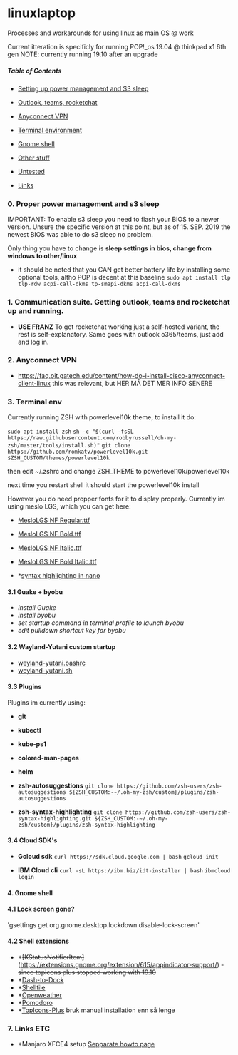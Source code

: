 # linuxlaptop
Processes and workarounds for using linux as main OS @ work

Current itteration is specificly for running POP!_os 19.04 @ thinkpad x1 6th gen
NOTE: currently running 19.10 after an upgrade

##### Table of Contents
- [Setting up power management and S3 sleep](#powersleep)

- [Outlook, teams, rocketchat](#franz)

- [Anyconnect VPN](#vpn)

- [Terminal environment](#shell)

- [Gnome shell](#Gnomeshell)

- [Other stuff](#other)

- [Untested](#nottested)

- [Links](#links)


<a name="powersleep"/>

### 0. Proper power management and s3 sleep

IMPORTANT: To enable s3 sleep you need to flash your BIOS to a newer version. Unsure the specific version at this point, but as of 15. SEP. 2019 the newest BIOS was able to do s3 sleep no problem.

Only thing you have to change is <b> sleep settings in bios, change from windows to other/linux </b>

- it should be noted that you CAN get better battery life by installing some optional tools, altho POP is decent at this baseline
`sudo apt install tlp tlp-rdw acpi-call-dkms tp-smapi-dkms acpi-call-dkms`

<a name="franz"/>

### 1. Communication suite. Getting outlook, teams and rocketchat up and running.

- **USE FRANZ**
To get rocketchat working just a self-hosted variant, the rest is self-explanatory.
Same goes with outlook o365/teams, just add and log in.


<a name="vpn"/>

### 2. Anyconnect VPN

- https://faq.oit.gatech.edu/content/how-do-i-install-cisco-anyconnect-client-linux
this was relevant, but HER MÅ DET MER INFO SENERE
 
 
<a name="shell"/>
 
### 3. Terminal env

Currently running ZSH with powerlevel10k theme, to install it do:

`sudo apt install zsh`
`sh -c "$(curl -fsSL https://raw.githubusercontent.com/robbyrussell/oh-my-zsh/master/tools/install.sh)"`
`git clone https://github.com/romkatv/powerlevel10k.git $ZSH_CUSTOM/themes/powerlevel10k`

then edit ~/.zshrc and change ZSH_THEME to powerlevel10k/powerlevel10k

next time you restart shell it should start the powerlevel10k install

However you do need propper fonts for it to display properly. Currently im using meslo LGS, which you can get here:
- [MesloLGS NF Regular.ttf](https://github.com/romkatv/dotfiles-public/raw/master/.local/share/fonts/NerdFonts/MesloLGS%20NF%20Regular.ttf)
- [MesloLGS NF Bold.ttf](https://github.com/romkatv/dotfiles-public/raw/master/.local/share/fonts/NerdFonts/MesloLGS%20NF%20Bold.ttf)
- [MesloLGS NF Italic.ttf](https://github.com/romkatv/dotfiles-public/raw/master/.local/share/fonts/NerdFonts/MesloLGS%20NF%20Italic.ttf)
- [MesloLGS NF Bold Italic.ttf](https://github.com/romkatv/dotfiles-public/raw/master/.local/share/fonts/NerdFonts/MesloLGS%20NF%20Bold%20Italic.ttf)

- *[syntax highlighting in nano](https://github.com/scopatz/nanorc)

#### 3.1 Guake + byobu

- *install Guake*
- *install byobu*
- *set startup command in terminal profile to launch byobu*
- *edit pulldown shortcut key for byobu*

#### 3.2 Wayland-Yutani custom startup

- [weyland-yutani.bashrc](https://gist.github.com/NoraCodes/ffef855e204da213d6f9)
- [weyland-yutani.sh](https://gist.github.com/NoraCodes/adeb3f9eff67ae07b877)

#### 3.3 Plugins

Plugins im currently using:

- **git**
- **kubectl**
- **kube-ps1**
- **colored-man-pages**
- **helm**

- <b>zsh-autosuggestions</b>
`git clone https://github.com/zsh-users/zsh-autosuggestions ${ZSH_CUSTOM:-~/.oh-my-zsh/custom}/plugins/zsh-autosuggestions`

- <b>zsh-syntax-highlighting</b>
`git clone https://github.com/zsh-users/zsh-syntax-highlighting.git ${ZSH_CUSTOM:-~/.oh-my-zsh/custom}/plugins/zsh-syntax-highlighting`

#### 3.4 Cloud SDK's

- **Gcloud sdk**
`curl https://sdk.cloud.google.com | bash`
`gcloud init`

- **IBM Cloud cli**
`curl -sL https://ibm.biz/idt-installer | bash`
`ibmcloud login`


<a name="Gnomeshell"/>

#### 4. Gnome shell

#### 4.1 Lock screen gone?
'gsettings get org.gnome.desktop.lockdown disable-lock-screen'

#### 4.2 Shell extensions
- *~~[KStatusNotifierItem]~~(https://extensions.gnome.org/extension/615/appindicator-support/) - ~~since topicons plus stopped working with 19.10~~
- *[Dash-to-Dock](https://extensions.gnome.org/extension/307/dash-to-dock/)
- *[Shelltile](https://extensions.gnome.org/extension/657/shelltile/)
- *[Openweather](https://extensions.gnome.org/extension/750/openweather/)
- *[Pomodoro](https://extensions.gnome.org/extension/53/pomodoro/)
- *[TopIcons-Plus](https://github.com/phocean/TopIcons-plus) bruk manual installation enn så lenge

<a name="links"/>

### 7. Links ETC

- *Manjaro XFCE4 setup
[Sepparate howto page](manjaro.md)